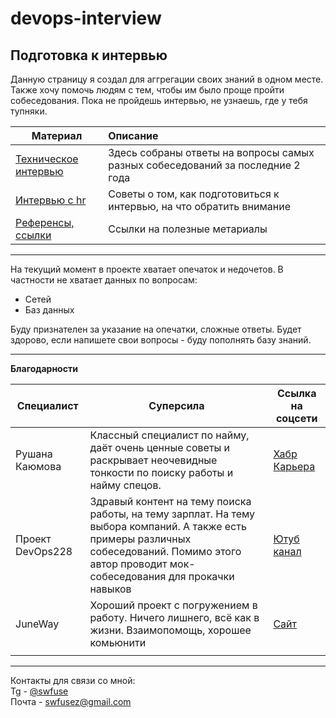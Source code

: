 # devops-interview
## Подготовка к интервью

Данную страницу я создал для аггрегации своих знаний в одном месте.
Также хочу помочь людям с тем, чтобы им было проще пройти собеседования.
Пока не пройдешь интервью, не узнаешь, где у тебя тупняки.


| Материал                                                                                      | Описание                                                                         |
| --------------------------------------------------------------------------------------------- |:---------------------------------------------------------------------------------|
| [Техническое интервью](https://github.com/Swfuse/devops-interview/blob/main/interview.md)     |  Здесь собраны ответы на вопросы самых разных собеседований за последние 2 года  |
| [Интервью с hr](https://github.com/Swfuse/devops-interview/blob/main/interview-hr-tips.md)    |  Советы о том, как подготовиться к интервью, на что обратить внимание            |
| [Референсы, ссылки](https://github.com/Swfuse/devops-interview/blob/main/references.md)       |  Ссылки на полезные метариалы                                                    |


---

На текущий момент в проекте хватает опечаток и недочетов.
В частности не хватает данных по вопросам:
- Сетей
- Баз данных

Буду признателен за указание на опечатки, сложные ответы.
Будет здорово, если напишете свои вопросы - буду пополнять базу знаний.

---

**Благодарности**  

| Специалист | Суперсила | Ссылка на соцсети |
|---|---|---|
| Рушана Каюмова |  Классный специалист по найму, даёт очень ценные советы и раскрывает неочевидные тонкости по поиску работы и найму спецов.  | [Хабр Карьера](https://career.habr.com/razrushana) |
| Проект DevOps228 | Здравый контент на тему поиска работы, на тему  зарплат. На тему выбора компаний. А также есть примеры различных собеседований. Помимо этого автор проводит мок-собеседования для прокачки навыков  | [Ютуб канал](https://www.youtube.com/@DevOps228) |
| JuneWay | Хороший проект с погружением в работу. Ничего лишнего, всё как в жизни. Взаимопомощь, хорошее комьюнити | [Сайт](https://juneway.pro/) |
|   |   |   |


---

Контакты для связи со мной:    
Tg - [@swfuse](https://t.me/swfuse)  
Почта - swfusez@gmail.com  

